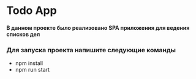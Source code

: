 # Todo App

#### В данном проекте было реализовано SPA приложения для ведения списков дел


### Для запуска проекта напишите следующие команды 

+ npm install
+ npm run start
